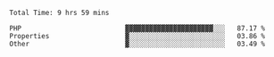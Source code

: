 <!--START_SECTION:waka-->

```text
Total Time: 9 hrs 59 mins

PHP                          ▓▓▓▓▓▓▓▓▓▓▓▓▓▓▓▓▓▓▓▓▓▓░░░   87.17 %
Properties                   ▓░░░░░░░░░░░░░░░░░░░░░░░░   03.86 %
Other                        ▓░░░░░░░░░░░░░░░░░░░░░░░░   03.49 %
```

<!--END_SECTION:waka-->
